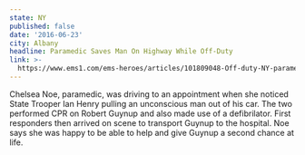 ```yaml
---
state: NY
published: false
date: '2016-06-23'
city: Albany
headline: Paramedic Saves Man On Highway While Off-Duty
link: >-
  https://www.ems1.com/ems-heroes/articles/101809048-Off-duty-NY-paramedic-saves-unconscious-man-on-highway/
---
```

Chelsea Noe, paramedic, was driving to an appointment when she noticed State Trooper Ian Henry pulling an unconscious man out of his car.  The two performed CPR on Robert Guynup and also made use of a defibrilator.  First responders then arrived on scene to transport Guynup to the hospital.  Noe says she was happy to be able to help and give Guynup a second chance at life.
